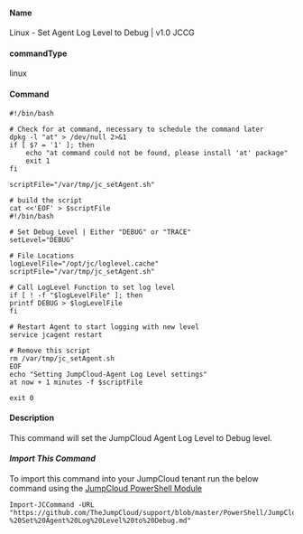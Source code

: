 #### Name

Linux - Set Agent Log Level to Debug | v1.0 JCCG

#### commandType

linux

#### Command

```
#!/bin/bash

# Check for at command, necessary to schedule the command later
dpkg -l "at" > /dev/null 2>&1
if [ $? = '1' ]; then
    echo "at command could not be found, please install 'at' package"
    exit 1
fi

scriptFile="/var/tmp/jc_setAgent.sh"

# build the script
cat <<'EOF' > $scriptFile
#!/bin/bash

# Set Debug Level | Either "DEBUG" or "TRACE"
setLevel="DEBUG"

# File Locations
logLevelFile="/opt/jc/loglevel.cache"
scriptFile="/var/tmp/jc_setAgent.sh"

# Call LogLevel Function to set log level
if [ ! -f "$logLevelFile" ]; then
printf DEBUG > $logLevelFile
fi

# Restart Agent to start logging with new level
service jcagent restart

# Remove this script
rm /var/tmp/jc_setAgent.sh
EOF
echo "Setting JumpCloud-Agent Log Level settings"
at now + 1 minutes -f $scriptFile

exit 0
```

#### Description

This command will set the JumpCloud Agent Log Level to Debug level.

#### _Import This Command_

To import this command into your JumpCloud tenant run the below command using the [JumpCloud PowerShell Module](https://github.com/TheJumpCloud/support/wiki/Installing-the-JumpCloud-PowerShell-Module)

```
Import-JCCommand -URL "https://github.com/TheJumpCloud/support/blob/master/PowerShell/JumpCloud%20Commands%20Gallery/Linux%20Commands/Linux%20-%20Set%20Agent%20Log%20Level%20to%20Debug.md"
```
